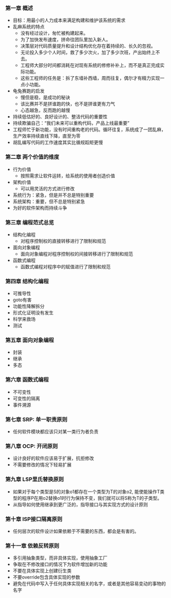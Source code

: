 ### 第一章 概述
* 目标：用最小的人力成本来满足构建和维护该系统的需求
* 乱麻系统的特点
  * 没有经过设计，匆忙被构建起来。
  * 为了加快发布速度，拼命往团队里加入新人。
  * 决策层对代码质量提升和设计结构优化存在着持续的、长久的忽视。
  * 无论投入多少个人时间，救了多少次火，加了多少次班，产出始终上不去。
  * 工程师大部分时间都消耗在对现有系统的修修补补上，而不是真正完成实际功能。
  * 这些工程师的任务是：拆了东墙补西墙，周而往复，偶尔才有精力实现一点小功能。
* 龟兔赛跑的启发
  * 慢但是稳，是成功的秘诀
  * 该比赛并不是拼谁跑的快，也不是拼谁更有力气
  * 心态越急，反而跑的越慢
* 持续低估好的、良好设计的、整洁代码的重要性
* 持续欺骗自己：“我们未来可以重构代码，产品上线最重要”
* 工程师忙于新功能，没有时间重构老的代码。循环往复，系统成了一团乱麻，生产效率持续直线下降，直至为零
* 胡乱编写代码的工作速度其实比循规蹈矩更慢

### 第二章 两个价值的维度
* 行为价值
  * 按照需求让软件运转，给系统的使用者创造价值
* 架构价值
  * 可以用灵活的方式进行修改
* 系统行为：紧急，但是并不总是特别重要
* 系统架构：重要，但不总是特别紧急
* 为好的软件架构而持续斗争

### 第三章 编程范式总览
* 结构化编程
  * 对程序控制权的直接转移进行了限制和规范
* 面向对象编程
  * 面向对象编程对程序控制权的间接转移进行了限制和规范
* 函数式编程
  * 函数式编程对程序中的赋值进行了限制和规范
  
### 第四章 结构化编程
* 可推导性
* goto有害
* 功能性降解拆分
* 形式化证明没有发生
* 科学来救场
* 测试

### 第五章 面向对象编程
* 封装
* 继承
* 多态

### 第六章 函数式编程
* 不可变性
* 可变性的隔离
* 事件溯源























### 第七章 SRP: 单一职责原则
* 任何软件模块都应该只对某一类行为者负责

### 第八章 OCP: 开闭原则
* 设计良好的软件应该易于扩展，抗拒修改
* 不需要修改的情况下轻易扩展

### 第九章 LSP里氏替换原则
* 如果对于每个类型是S的对象o1都存在一个类型为T的对象o2, 能使能操作T类型的程序P在用o2替换o1时行为保持不变，我们就可以将S称为T的子类型。
* 从指导如何使用继承到更广泛的，指导接口与其实现方式的设计原则
  
### 第十章 ISP接口隔离原则
* 任何层次的软件设计如果依赖于不需要的东西，都会是有害的。

### 第十一章 依赖反转原则
* 多引用抽象类型，而非具体实现，使用抽象工厂
* 争取在不修改接口的情况下为软件增加新的功能
* 不要在具体实现上创建衍生类
* 不要override包含具体实现的参数
* 避免在代码中写入于任何具体实现相关的名字，或者是其他容易变动的事物的名字